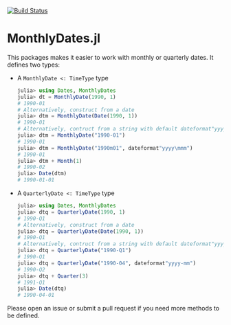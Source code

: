 [![Build Status](https://travis-ci.com/matthieugomez/MonthlyDates.jl.svg?branch=master)](https://travis-ci.com/matthieugomez/MonthlyDates.jl)

# MonthlyDates.jl

This packages makes it easier to work with monthly or quarterly dates. It defines two types:


- A `MonthlyDate <: TimeType` type
	```julia
	julia> using Dates, MonthlyDates
	julia> dt = MonthlyDate(1990, 1)
	# 1990-01
	# Alternatively, construct from a date
	julia> dtm = MonthlyDate(Date(1990, 1))
	# 1990-01
	# Alternatively, contruct from a string with default dateformat"yyyy-mm"
	julia> dtm = MonthlyDate("1990-01")
	# 1990-01
	julia> dtm = MonthlyDate("1990m01", dateformat"yyyy\mmm")
	# 1990-01
	julia> dtm + Month(1)
	# 1990-02
	julia> Date(dtm)
	# 1990-01-01

	```
- A `QuarterlyDate <: TimeType` type

	```julia
	julia> using Dates, MonthlyDates
	julia> dtq = QuarterlyDate(1990, 1)
	# 1990-Q1
	# Alternatively, construct from a date
	julia> dtq = QuarterlyDate(Date(1990, 1))
	# 1990-Q1
	# Alternatively, contruct from a string with default dateformat"yyyy-Qq"
	julia> dtq = QuarterlyDate("1990-Q1") 
	# 1990-Q1
	julia> dtq = QuarterlyDate("1990-04", dateformat"yyyy-mm")
	# 1990-Q2
	julia> dtq + Quarter(3)
	# 1991-Q1
	julia> Date(dtq)
	# 1990-04-01
	```

Please open an issue or submit a pull request if you need more methods to be defined.